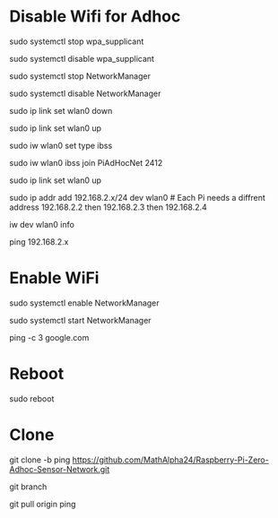 # Disable Wifi for Adhoc

sudo systemctl stop wpa_supplicant

sudo systemctl disable wpa_supplicant

sudo systemctl stop NetworkManager

sudo systemctl disable NetworkManager

sudo ip link set wlan0 down

sudo ip link set wlan0 up

sudo iw wlan0 set type ibss

sudo iw wlan0 ibss join PiAdHocNet 2412

sudo ip link set wlan0 up

sudo ip addr add 192.168.2.x/24 dev wlan0 # Each Pi needs a diffrent address 192.168.2.2 then 192.168.2.3 then 192.168.2.4

iw dev wlan0 info

ping 192.168.2.x


# Enable WiFi

sudo systemctl enable NetworkManager

sudo systemctl start NetworkManager

ping -c 3 google.com

# Reboot

sudo reboot

# Clone

git clone -b ping https://github.com/MathAlpha24/Raspberry-Pi-Zero-Adhoc-Sensor-Network.git

git branch

git pull origin ping

